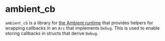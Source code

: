 # ambient_cb

`ambient_cb` is a library for [the Ambient runtime](https://github.com/AmbientRun/Ambient) that provides helpers for wrapping callbacks in an `Arc` that implements `Debug`. This is used to enable storing callbacks in structs that derive `Debug`.
